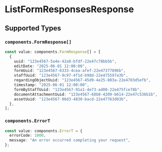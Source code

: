 # ListFormResponsesResponse


## Supported Types

### `components.FormResponse[]`

```typescript
const value: components.FormResponse[] = [
  {
    uuid: "123e4567-5a4e-42a8-bfdf-22e47c78bb5b",
    editDate: "2025-06-01 12:00:00",
    formUuid: "123e4567-6333-4cea-afef-22e47377896b",
    staffUuid: "123e4567-9c97-4f1d-b98d-22e475597a3b",
    regardingObjectUuid: "123e4567-45d9-4e25-803a-22e4703d5efb",
    timestamp: "2025-06-01 12:00:00",
    formByStaffUuid: "123e4567-91a1-4e73-ad00-22e475fce78b",
    documentAttachmentUuid: "123e4567-68b8-4209-b614-22e47c536b1b",
    assetUuid: "123e4567-96d3-4830-bacd-22e47763d03b",
  },
];
```

### `components.ErrorT`

```typescript
const value: components.ErrorT = {
  errorCode: 1000,
  message: "An error occurred completing your request",
};
```

